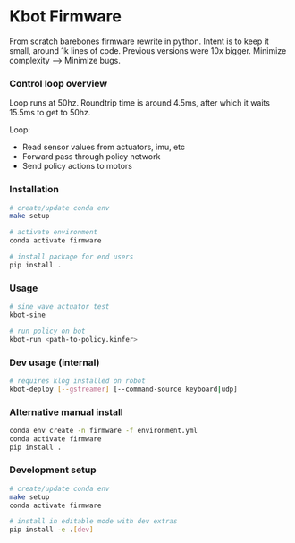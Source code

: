 # Kbot Firmware

From scratch barebones firmware rewrite in python. Intent is to keep it small, around 1k lines of code. Previous versions were 10x bigger. Minimize complexity --> Minimize bugs.

### Control loop overview
Loop runs at 50hz. Roundtrip time is around 4.5ms, after which it waits 15.5ms to get to 50hz.

Loop:
   - Read sensor values from actuators, imu, etc
   - Forward pass through policy network
   - Send policy actions to motors

### Installation
```bash
# create/update conda env
make setup

# activate environment
conda activate firmware

# install package for end users
pip install .
```

### Usage
```bash
# sine wave actuator test
kbot-sine

# run policy on bot
kbot-run <path-to-policy.kinfer>
```

### Dev usage (internal)
```bash
# requires klog installed on robot
kbot-deploy [--gstreamer] [--command-source keyboard|udp]
```

### Alternative manual install
```bash
conda env create -n firmware -f environment.yml
conda activate firmware
pip install .
```

### Development setup
```bash
# create/update conda env
make setup
conda activate firmware

# install in editable mode with dev extras
pip install -e .[dev]
```
